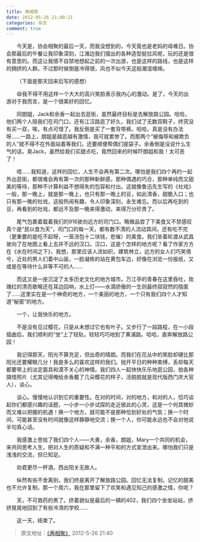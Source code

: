```yaml
---
title: 再相聚 
date: 2012-05-26 21:40:21
categories: 杂文
comment: true
---
```


&emsp;&emsp;今天是，协会相聚的最后一天，而我没想到的，今天竟也是老妈的母难日。协会那最后的午餐让我印象深刻，江滩边我们摆出的各种造型挺拉风呢，玩的还是很有意思的。而这让我情不自禁地想起之前的一次出游，也是这样的路线，也是这样的拥挤的人群。不过那时侯倒是冷得很，风也不似今天这般潮湿缠绵。

&emsp;&emsp;（下面是那天回来后写的感想）

&emsp;&emsp;:smile:我不得不用这样一个大大的高兴笑脸表示我内心的激动。是了，今天的出游对于我而言，是一个很美好的回忆。

&emsp;&emsp;同朗姐，Jack和余香一起出去逛街，虽然最终目标是去解放路公园。哈哈，他们两个人陪我们在司门口，还有江汉路逛了好久，我们试了无数双鞋子，终究没有买一双，唉，有点可惜了。我反倒是买了一套背带裤。哈哈，真是没有办法呀……一路上，朗姐是越逛越有激情，我可就累惨了。而那两个“被侮辱和被欺负的人”就不得不在外面站着等我们，还要顺便帮偶们提袋子。余香倒是没说什么生气的话，臭Jack，虽然给我们买甜点吃，竟然回来的时候吓朗姐和我！太可恶了！

&emsp;&emsp;唔……我知道，这样的回忆，人生不会再有第二次。哪怕是我们四个再约一起外出逛街，都很难会再有第一次的那种新鲜感，那种偶遇的巧合，那种单纯而又甜美的等待，那种不计算利益不想得失的包容和付出。这就像鲁迅先生写的《社戏》一般，那一晚上，就是那一晚上，也只有那一晚上的豆，如此清香，甜脆入口；也只有那一晚的社戏，这般热闹有趣，令人印象深刻，永生难忘。而以后再吃到的豆，再看到的社戏，都远不及那一晚来得激动，来得万分珍贵了。

&emsp;&emsp;尾气包裹着载着我们的916驶向远方的司门口。略微品尝了下美食又不禁感叹真个是“民以食为天”，司门口的每一天，都有数不清的人流动其间，还有吃不完（更重要的是吃不起呀，一笼汤包十二块钱，悲催）的美食。我们坐着轮渡从武昌驶向了在地图上看上去并不远的汉口。汉口，这是个怎样的地方呢？看了作家方方在《水在时间之下》，我想，那里应该人流如织，建筑林立，远方的女人们巧笑倩兮，近处的男人们着中山装，一脸凝练的站在黄包车边，好像在浏览一份报纸，又或是在等待什么非等不可的人……

&emsp;&emsp;而这又是一座沉淀了太多历史文化的地方城市。万江亭的青春在这里吞吐，玫瑰红的清亮歌喉还在耳边回响，水上灯——水滴骄傲的一生则最终寂寂然的隐匿了……这里实在是一个神奇的地方，一个美丽的地方，一个只有我们四个人才知道“秘密”的地方。

&emsp;&emsp;一个，让我快乐的地方。

&emsp;&emsp;不是没有见过樱花，只是从未想过它也有叶子。又步行了一段路程，在一小段插曲后，我们顺利的“坐”上了轻轨，轻轻巧巧地到了黄浦路。哈哈，直奔解放路公园！

&emsp;&emsp;我记得那天，阳光不算充足，但出奇的晴朗。而我们在花丛中的笑脸却硬比那阳光还要耀眼几分！我是多么的喜欢这样的我们。抛开平日的种种束缚，丢却每天都要带上的淡定面具和漠不关心的神情。我们四人一起快快乐乐地逛公园，拍各种搞怪照片（尤其记得俺给余香戴了几朵樱花的样子，活脱脱就是现代版西门庆大官人），谈心。

&emsp;&emsp;谈心。慢慢地认识到它的重要性。在对的时间，对的地方，和对的人，恰巧谈起你们都感兴趣的话题，一小步一小步试探的走近彼此的心灵，这是一个何其微妙而又难以把握的机遇！换一个地方，就可能不是那种恰到好处的气氛；换一个时间，可能甚至没有时间就像这样静静地交流；换一个人，你可能永远也不会对他说半句真心话。

&emsp;&emsp;我感激上苍给了我们四个人——大勇，余香，朗姐，Mary一个共同的机会，来共同思考人生，把对人生的质疑和不满一种平和的方式宣泄出来。哪怕我们只是浅浅的交流，但已知足。

&emsp;&emsp;劝君更尽一杯酒，西出阳关无故人。

&emsp;&emsp;纵然有些不舍离别，我们终是离开了解放路公园。回忆无法复制，记忆的甜美也不允许复制，那一个周六，我在那里留下了欢笑和遇见知己的感激之情，你呢？

&emsp;&emsp;天，不可救药的黑了。挤着貌似是最后的一辆的402，我们四个坐坐站站，挤挤晃晃地回到了有些冷清的学校……

&emsp;&emsp;这一天，结束了。

> 原文地址：[《再相聚》](https://user.qzone.qq.com/2269681280/blog/1338039654) 2012-5-26 21:40